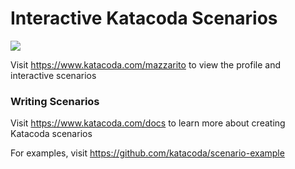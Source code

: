 # Interactive Katacoda Scenarios

[![](http://shields.katacoda.com/katacoda/mazzarito/count.svg)](https://www.katacoda.com/mazzarito "Get your profile on Katacoda.com")

Visit https://www.katacoda.com/mazzarito to view the profile and interactive scenarios

### Writing Scenarios
Visit https://www.katacoda.com/docs to learn more about creating Katacoda scenarios

For examples, visit https://github.com/katacoda/scenario-example
